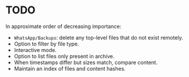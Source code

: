 # TODO

In approximate order of decreasing importance:

* `WhatsApp/Backups`: delete any top-level files that do not exist remotely.
* Option to filter by file type.
* Interactive mode.
* Option to list files only present in archive.
* When timestamps differ but sizes match, compare content.
* Maintain an index of files and content hashes.
